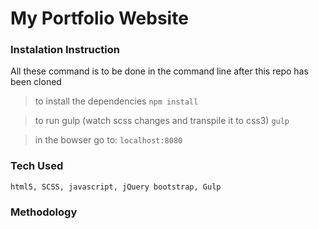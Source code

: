 # My Portfolio Website

### Instalation Instruction
All these command is to be done in the command line after this repo has been cloned
> to install the dependencies
`npm install`

> to run gulp (watch scss changes and transpile it to css3)
`gulp`

> in the bowser go to:
`localhost:8080`



### Tech Used
`html5, SCSS, javascript, jQuery bootstrap, Gulp`

### Methodology
